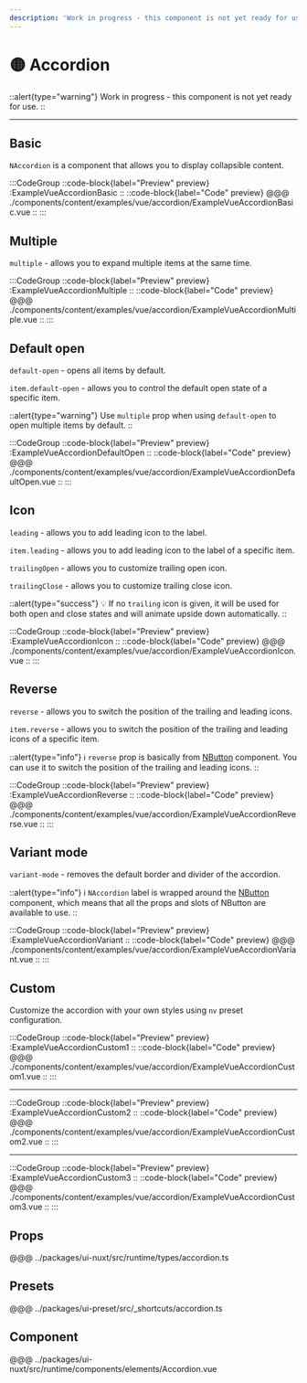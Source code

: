 ```yaml
---
description: 'Work in progress - this component is not yet ready for use.'
---
```


# 🟡 Accordion

::alert{type="warning"}
Work in progress - this component is not yet ready for use.
::

---

## Basic

`NAccordion` is a component that allows you to display collapsible content.

:::CodeGroup
::code-block{label="Preview" preview}
  :ExampleVueAccordionBasic
::
::code-block{label="Code" preview}
@@@ ./components/content/examples/vue/accordion/ExampleVueAccordionBasic.vue
::
:::

## Multiple

`multiple` - allows you to expand multiple items at the same time.

:::CodeGroup
::code-block{label="Preview" preview}
  :ExampleVueAccordionMultiple
::
::code-block{label="Code" preview}
@@@ ./components/content/examples/vue/accordion/ExampleVueAccordionMultiple.vue
::
:::

## Default open

`default-open` - opens all items by default.

`item.default-open` - allows you to control the default open state of a specific item.

::alert{type="warning"}
Use `multiple` prop when using `default-open` to open multiple items by default.
::

:::CodeGroup
::code-block{label="Preview" preview}
  :ExampleVueAccordionDefaultOpen
::
::code-block{label="Code" preview}
@@@ ./components/content/examples/vue/accordion/ExampleVueAccordionDefaultOpen.vue
::
:::

## Icon

`leading` - allows you to add leading icon to the label.

`item.leading` - allows you to add leading icon to the label of a specific item.

`trailingOpen` - allows you to customize trailing open icon.

`trailingClose` - allows you to customize trailing close icon.

::alert{type="success"}
💡 If no `trailing` icon is given, it will be used for both open and close states and will animate upside down automatically.
::

:::CodeGroup
::code-block{label="Preview" preview}
  :ExampleVueAccordionIcon
::
::code-block{label="Code" preview}
@@@ ./components/content/examples/vue/accordion/ExampleVueAccordionIcon.vue
::
:::

## Reverse

`reverse` - allows you to switch the position of the trailing and leading icons.

`item.reverse` - allows you to switch the position of the trailing and leading icons of a specific item.

::alert{type="info"}
ℹ️ `reverse` prop is basically from [NButton](elements/button) component. You can use it to switch the position of the trailing and leading icons.
::

:::CodeGroup
::code-block{label="Preview" preview}
  :ExampleVueAccordionReverse
::
::code-block{label="Code" preview}
@@@ ./components/content/examples/vue/accordion/ExampleVueAccordionReverse.vue
::
:::

## Variant mode

`variant-mode` - removes the default border and divider of the accordion.

::alert{type="info"}
ℹ️ `NAccordion` label is wrapped around the [NButton](elements/button) component, which means that all the props and slots of NButton are available to use.
::

:::CodeGroup
::code-block{label="Preview" preview}
  :ExampleVueAccordionVariant
::
::code-block{label="Code" preview}
@@@ ./components/content/examples/vue/accordion/ExampleVueAccordionVariant.vue
::
:::

## Custom

Customize the accordion with your own styles using `nv` preset configuration.

:::CodeGroup
::code-block{label="Preview" preview}
  :ExampleVueAccordionCustom1
::
::code-block{label="Code" preview}
@@@ ./components/content/examples/vue/accordion/ExampleVueAccordionCustom1.vue
::
:::

---

:::CodeGroup
::code-block{label="Preview" preview}
  :ExampleVueAccordionCustom2
::
::code-block{label="Code" preview}
@@@ ./components/content/examples/vue/accordion/ExampleVueAccordionCustom2.vue
::
:::

---

:::CodeGroup
::code-block{label="Preview" preview}
  :ExampleVueAccordionCustom3
::
::code-block{label="Code" preview}
@@@ ./components/content/examples/vue/accordion/ExampleVueAccordionCustom3.vue
::
:::

## Props
@@@ ../packages/ui-nuxt/src/runtime/types/accordion.ts

## Presets
@@@ ../packages/ui-preset/src/_shortcuts/accordion.ts

## Component
@@@ ../packages/ui-nuxt/src/runtime/components/elements/Accordion.vue


